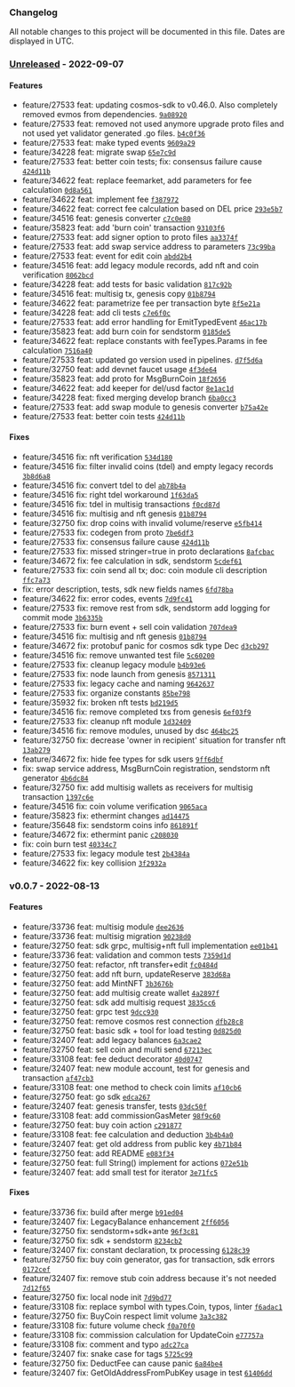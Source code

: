 ### Changelog

All notable changes to this project will be documented in this file. Dates are displayed in UTC.

### [Unreleased](https://bitbucket.org/decimalteam/go-smart-node/compare/HEAD..v0.0.7) - 2022-09-07

#### Features

-  feature/27533 feat: updating cosmos-sdk to v0.46.0. Also completely removed evmos from dependencies.  [`9a08920`](https://bitbucket.org/decimalteam/go-smart-node/commits/9a089202219b96db56885f1f6801b62ef773b91e)
-  feature/27533 feat: removed not used anymore upgrade proto files and not used yet validator generated .go files.  [`b4c0f36`](https://bitbucket.org/decimalteam/go-smart-node/commits/b4c0f36f315543914fea710e9a68e232d476cd03)
-  feature/27533 feat: make typed events  [`9609a29`](https://bitbucket.org/decimalteam/go-smart-node/commits/9609a296d1470235a4736bd99f76f55e3a311f35)
-  feature/34228 feat: migrate swap  [`65e7c9d`](https://bitbucket.org/decimalteam/go-smart-node/commits/65e7c9dee5d4785d8b028bc2d2a8ebbb83f739a4)
-  feature/27533 feat: better coin tests; fix: consensus failure cause  [`424d11b`](https://bitbucket.org/decimalteam/go-smart-node/commits/424d11be6e44b9cbbc1780881692c7714e4f084c)
-  feature/34622 feat: replace feemarket, add parameters for fee calculation  [`0d8a561`](https://bitbucket.org/decimalteam/go-smart-node/commits/0d8a561bacfb08d733edff863050f85e72bdb849)
-  feature/34622 feat: implement fee  [`f387972`](https://bitbucket.org/decimalteam/go-smart-node/commits/f3879725fb6828e542a480fedbc29e948fc87903)
-  feature/34622 feat: correct fee calculation based on DEL price  [`293e5b7`](https://bitbucket.org/decimalteam/go-smart-node/commits/293e5b7519332cbe2e56e0658e3089a7d59af061)
-  feature/34516 feat: genesis converter  [`c7c0e80`](https://bitbucket.org/decimalteam/go-smart-node/commits/c7c0e80b6f903cd0ef91c88fc33628cc6280c41c)
-  feature/35823 feat: add 'burn coin' transaction  [`93103f6`](https://bitbucket.org/decimalteam/go-smart-node/commits/93103f61c164314916705f3732f3769afd99ab8c)
-  feature/27533 feat: add signer option to proto files  [`aa3374f`](https://bitbucket.org/decimalteam/go-smart-node/commits/aa3374fdaf2cd4e6d207245a9a88bb955e7a4cbd)
-  feature/27533 feat: add swap service address to parameters  [`73c99ba`](https://bitbucket.org/decimalteam/go-smart-node/commits/73c99ba10c707fbe8f6aeb73208d0abf5fda44ee)
-  feature/27533 feat: event for edit coin  [`abdd2b4`](https://bitbucket.org/decimalteam/go-smart-node/commits/abdd2b4549c4e4f98cf7c562d8ca0aaa5ccd4570)
-  feature/34516 feat: add legacy module records, add nft and coin verification  [`8062bcd`](https://bitbucket.org/decimalteam/go-smart-node/commits/8062bcd7658f7f1ef10f679e101038fc6e221782)
-  feature/34228 feat: add tests for basic validation  [`817c92b`](https://bitbucket.org/decimalteam/go-smart-node/commits/817c92b1ea0ed512a89b78dc34d5c7656eb31962)
-  feature/34516 feat: multisig tx, genesis copy  [`01b8794`](https://bitbucket.org/decimalteam/go-smart-node/commits/01b8794afbc711d0bfeee8279d580ec2ff73bd1c)
-  feature/34622 feat: parametrize fee per transaction byte  [`8f5e21a`](https://bitbucket.org/decimalteam/go-smart-node/commits/8f5e21a8307d96b80aad20f16d730b9a14dcd67d)
-  feature/34228 feat: add cli tests  [`c7e6f0c`](https://bitbucket.org/decimalteam/go-smart-node/commits/c7e6f0ce508b73a72189b91770087002813c69a0)
-  feature/27533 feat: add error handling for EmitTypedEvent  [`46ac17b`](https://bitbucket.org/decimalteam/go-smart-node/commits/46ac17bfaed26db627103ed500a565f3d133c739)
-  feature/35823 feat: add burn coin for sendstorm  [`0185de5`](https://bitbucket.org/decimalteam/go-smart-node/commits/0185de5464eecc09a6f5af58255634e11bd629ee)
-  feature/34622 feat: replace constants with feeTypes.Params in fee calculation  [`7516a40`](https://bitbucket.org/decimalteam/go-smart-node/commits/7516a40091656cd27c8ce69667bf1272cfa6e868)
-  feature/27533 feat: updated go version used in pipelines.  [`d7f5d6a`](https://bitbucket.org/decimalteam/go-smart-node/commits/d7f5d6ac1c0ebc3a7193c247c7dec446fdb7b530)
-  feature/32750 feat: add devnet faucet usage  [`4f3de64`](https://bitbucket.org/decimalteam/go-smart-node/commits/4f3de64462b129df299d77bfaff3510d423c850b)
-  feature/35823 feat: add proto for MsgBurnCoin  [`18f2656`](https://bitbucket.org/decimalteam/go-smart-node/commits/18f2656dbfd540aef1128aa20ac78f261f634bbd)
-  feature/34622 feat: add keeper for del/usd factor  [`8e1ac1d`](https://bitbucket.org/decimalteam/go-smart-node/commits/8e1ac1dab8e59fe44d5360c8008ec0ba69d3b2f0)
-  feature/34228 feat: fixed merging develop branch  [`6ba0cc3`](https://bitbucket.org/decimalteam/go-smart-node/commits/6ba0cc3db864f7030747d30d1aee80736e6dacf5)
-  feature/27533 feat: add swap module to genesis converter  [`b75a42e`](https://bitbucket.org/decimalteam/go-smart-node/commits/b75a42ef946b3f11268acc346a6f6cebf73895e9)
-  feature/27533 feat: better coin tests  [`424d11b`](https://bitbucket.org/decimalteam/go-smart-node/commits/424d11be6e44b9cbbc1780881692c7714e4f084c)
#### Fixes

-  feature/34516 fix: nft verification  [`534d180`](https://bitbucket.org/decimalteam/go-smart-node/commits/534d180763d82474aa68ed0cf8bc1847a3f968eb)
-  feature/34516 fix: filter invalid coins (tdel) and empty legacy records  [`3b8d6a8`](https://bitbucket.org/decimalteam/go-smart-node/commits/3b8d6a876d810e972eaf94ccc3adfd3be0ed55a9)
-  feature/34516 fix: convert tdel to del  [`ab78b4a`](https://bitbucket.org/decimalteam/go-smart-node/commits/ab78b4a509b233c7062210b9bbb73fea1b0e567c)
-  feature/34516 fix: right tdel workaround  [`1f63da5`](https://bitbucket.org/decimalteam/go-smart-node/commits/1f63da53eb16208efbef827214c0001926886a9f)
-  feature/34516 fix: tdel in multisig transactions  [`f0cd87d`](https://bitbucket.org/decimalteam/go-smart-node/commits/f0cd87dcf8ee5a71c65ce291c9f6b20c4097c623)
-  feature/34516 fix: multisig and nft genesis  [`01b8794`](https://bitbucket.org/decimalteam/go-smart-node/commits/01b8794afbc711d0bfeee8279d580ec2ff73bd1c)
-  feature/32750 fix: drop coins with invalid volume/reserve  [`e5fb414`](https://bitbucket.org/decimalteam/go-smart-node/commits/e5fb414001db7581025928669353970b0b86fedf)
-  feature/27533 fix: codegen from proto  [`7be6df3`](https://bitbucket.org/decimalteam/go-smart-node/commits/7be6df33fddbe5f2b1d03724de6ddbc2bd5250e4)
-  feature/27533 fix: consensus failure cause  [`424d11b`](https://bitbucket.org/decimalteam/go-smart-node/commits/424d11be6e44b9cbbc1780881692c7714e4f084c)
-  feature/27533 fix: missed stringer=true in proto declarations  [`8afcbac`](https://bitbucket.org/decimalteam/go-smart-node/commits/8afcbac575cfdfb2e1586d0f42d003d5410e6d51)
-  feature/34672 fix: fee calculation in sdk, sendstorm  [`5cdef61`](https://bitbucket.org/decimalteam/go-smart-node/commits/5cdef616a856488e6cf254d36184c453bd180497)
-  feature/27533 fix: coin send all tx; doc: coin module cli description  [`ffc7a73`](https://bitbucket.org/decimalteam/go-smart-node/commits/ffc7a7314e4fa655e5f9d995332663eb1b4059f9)
-  fix: error description, tests, sdk new fields names  [`6fd78ba`](https://bitbucket.org/decimalteam/go-smart-node/commits/6fd78ba15a3545b1ead8bac0ffd57aba79c1ea5b)
-  feature/34622 fix: error codes, events  [`7d9fc41`](https://bitbucket.org/decimalteam/go-smart-node/commits/7d9fc41cdd6368083a907b13205393e644bad6f3)
-  feature/27533 fix: remove rest from sdk, sendstorm add logging for commit mode  [`3b6335b`](https://bitbucket.org/decimalteam/go-smart-node/commits/3b6335b83a1b99dafe1432ebfaaace9499cae71f)
-  feature/27533 fix: burn event + sell coin validation  [`707dea9`](https://bitbucket.org/decimalteam/go-smart-node/commits/707dea96c4f96f1b4626a6b239b406eac97476e2)
-  feature/34516 fix: multisig and nft genesis  [`01b8794`](https://bitbucket.org/decimalteam/go-smart-node/commits/01b8794afbc711d0bfeee8279d580ec2ff73bd1c)
-  feature/34672 fix: protobuf panic for cosmos sdk type Dec  [`d3cb297`](https://bitbucket.org/decimalteam/go-smart-node/commits/d3cb297d416abfe0bb78d92797345527afe4dff8)
-  feature/34516 fix: remove unwanted test file  [`5c60200`](https://bitbucket.org/decimalteam/go-smart-node/commits/5c60200eca9da95b169b655916aa23953a3e232a)
-  feature/27533 fix: cleanup legacy module  [`b4b93e6`](https://bitbucket.org/decimalteam/go-smart-node/commits/b4b93e6b6d94129339f7f488bd944a138c9d8011)
-  feature/27533 fix: node launch from genesis  [`8571311`](https://bitbucket.org/decimalteam/go-smart-node/commits/85713114486bba1cb43539f7257e2990dce04e92)
-  feature/27533 fix: legacy cache and naming  [`9642637`](https://bitbucket.org/decimalteam/go-smart-node/commits/9642637b5530f3a5279851445059606b4b5824eb)
-  feature/27533 fix: organize constants  [`85be798`](https://bitbucket.org/decimalteam/go-smart-node/commits/85be798c852d764ca948d41a754261da5c61e3d8)
-  feature/35932 fix: broken nft tests  [`bd219d5`](https://bitbucket.org/decimalteam/go-smart-node/commits/bd219d51bf974b239b7501e26c233f4d0ed7946c)
-  feature/34516 fix: remove completed txs from genesis  [`6ef03f9`](https://bitbucket.org/decimalteam/go-smart-node/commits/6ef03f95a53073f66b959f964047fb50dbd46f5e)
-  feature/27533 fix: cleanup nft module  [`1d32409`](https://bitbucket.org/decimalteam/go-smart-node/commits/1d3240995e1034d7901115c12de9e8bbd1e82d09)
-  feature/34516 fix: remove modules, unused by dsc  [`464bc25`](https://bitbucket.org/decimalteam/go-smart-node/commits/464bc25dee1b54dd22ecfe68538e3cd4250b71f5)
-  feature/32750 fix: decrease 'owner in recipient' situation for transfer nft  [`13ab279`](https://bitbucket.org/decimalteam/go-smart-node/commits/13ab279dec646cc49543b571e11b3f32a4741255)
-  feature/34672 fix: hide fee types for sdk users  [`9ff6dbf`](https://bitbucket.org/decimalteam/go-smart-node/commits/9ff6dbfc382008b1f234713c61f0950b1cae4a6d)
-  fix: swap service address, MsgBurnCoin registration, sendstorm nft generator  [`4b6dc84`](https://bitbucket.org/decimalteam/go-smart-node/commits/4b6dc84cc475920f0eecddac81dc09294c12e230)
-  feature/32750 fix: add multisig wallets as receivers for multisig transaction  [`1397c6e`](https://bitbucket.org/decimalteam/go-smart-node/commits/1397c6eda61ac5e6869d5277dc49537e997bd295)
-  feature/34516 fix: coin volume verification  [`9065aca`](https://bitbucket.org/decimalteam/go-smart-node/commits/9065acae3284074a0f7340a1b5244afd7cece2bf)
-  feature/35823 fix: ethermint changes  [`ad14475`](https://bitbucket.org/decimalteam/go-smart-node/commits/ad14475e5e76a8ad8c72591a8805bc4230e5cef1)
-  feature/35648 fix: sendstorm coins info  [`861891f`](https://bitbucket.org/decimalteam/go-smart-node/commits/861891fab9366bedf325ad4efbccc7921032f5f6)
-  feature/34672 fix: ethermint panic  [`c208030`](https://bitbucket.org/decimalteam/go-smart-node/commits/c20803097231670dc5c2113664aa01ece01ca008)
-  fix: coin burn test  [`40334c7`](https://bitbucket.org/decimalteam/go-smart-node/commits/40334c7490b34091b1ef6187da136b50a7ccca3e)
-  feature/27533 fix: legacy module test  [`2b4384a`](https://bitbucket.org/decimalteam/go-smart-node/commits/2b4384aef63a97921956525efbd1891986211d16)
-  feature/34622 fix: key collision  [`3f2932a`](https://bitbucket.org/decimalteam/go-smart-node/commits/3f2932a94fe3a144ab6654489ed8ba9b2cad5c67)

### v0.0.7 - 2022-08-13

#### Features

-  feature/33736 feat: multisig module  [`dee2636`](https://bitbucket.org/decimalteam/go-smart-node/commits/dee2636023eb1b5cb5262fcc1f826830ca51b4da)
-  feature/33736 feat: multisig migration  [`90238d0`](https://bitbucket.org/decimalteam/go-smart-node/commits/90238d0341d6e85fd2f1a40282bf0dc43657c53d)
-  feature/32750 feat: sdk grpc, multisig+nft full implementation  [`ee01b41`](https://bitbucket.org/decimalteam/go-smart-node/commits/ee01b411b0ee1b84c63df8add0dd558b666351ee)
-  feature/33736 feat: validation and common tests  [`7359d1d`](https://bitbucket.org/decimalteam/go-smart-node/commits/7359d1d9fe103613920c332c89344af095c062cd)
-  feature/32750 feat: refactor, nft transfer+edit  [`fc0484d`](https://bitbucket.org/decimalteam/go-smart-node/commits/fc0484da4a337a0865c21e28c4eae7eb1e1ac21e)
-  feature/32750 feat: add nft burn, updateReserve  [`383d68a`](https://bitbucket.org/decimalteam/go-smart-node/commits/383d68afca6ed9e7fa82f96fb373615c93dce375)
-  feature/32750 feat: add MintNFT  [`3b3676b`](https://bitbucket.org/decimalteam/go-smart-node/commits/3b3676b390d639edca33c79fe4b005db9209f638)
-  feature/32750 feat: add multisig create wallet  [`4a2897f`](https://bitbucket.org/decimalteam/go-smart-node/commits/4a2897faa94bfaede541e1fbf21be80240a0de4a)
-  feature/32750 feat: sdk add multisig request  [`3835cc6`](https://bitbucket.org/decimalteam/go-smart-node/commits/3835cc6e2b2fd4526e507a72851865eadb6a31c2)
-  feature/32750 feat: grpc test  [`9dcc930`](https://bitbucket.org/decimalteam/go-smart-node/commits/9dcc9306e5395d8cbaf71ec494be9f06bc1533a9)
-  feature/32750 feat: remove cosmos rest connection  [`dfb28c8`](https://bitbucket.org/decimalteam/go-smart-node/commits/dfb28c8aadbb92d7e052cc71d014e349632225db)
-  feature/32750 feat: basic sdk + tool for load testing  [`0d825d0`](https://bitbucket.org/decimalteam/go-smart-node/commits/0d825d0b97f5f9c11fce558e5513b3cba133ac48)
-  feature/32407 feat: add legacy balances  [`6a3cae2`](https://bitbucket.org/decimalteam/go-smart-node/commits/6a3cae2ffd899cc7d1cdf4f6a3d6799b61134079)
-  feature/32750 feat: sell coin and multi send  [`67213ec`](https://bitbucket.org/decimalteam/go-smart-node/commits/67213ecaef91283e0a17e2754c518c5a814082f1)
-  feature/33108 feat: fee deduct decorator  [`40d0747`](https://bitbucket.org/decimalteam/go-smart-node/commits/40d0747306e227c9e1769db380e29d7e2620747c)
-  feature/32407 feat: new module account, test for genesis and transaction  [`af47cb3`](https://bitbucket.org/decimalteam/go-smart-node/commits/af47cb33a20be04ec5bcfecdc4fc28b8e1da82e4)
-  feature/33108 feat: one method to check coin limits  [`af10cb6`](https://bitbucket.org/decimalteam/go-smart-node/commits/af10cb65d5136c7a29c3db5a5e802b85d57c317e)
-  feature/32750 feat: go sdk  [`edca267`](https://bitbucket.org/decimalteam/go-smart-node/commits/edca2670b59c7ce10303bf72c13c973259b42e9d)
-  feature/32407 feat: genesis transfer, tests  [`03dc50f`](https://bitbucket.org/decimalteam/go-smart-node/commits/03dc50f38b28afc45041d2f86ac332328c004486)
-  feature/33108 feat: add commissionGasMeter  [`98f9c60`](https://bitbucket.org/decimalteam/go-smart-node/commits/98f9c601ac99bc9967abe886aa80ea6063ea8da8)
-  feature/32750 feat: buy coin action  [`c291877`](https://bitbucket.org/decimalteam/go-smart-node/commits/c2918778fd39350f77946a3fa2b0073682138e52)
-  feature/33108 feat: fee calculation and deduction  [`3b4b4a0`](https://bitbucket.org/decimalteam/go-smart-node/commits/3b4b4a0709e10e9a5a90ec8e0411585ad193b444)
-  feature/32407 feat: get old address from public key  [`4b71b84`](https://bitbucket.org/decimalteam/go-smart-node/commits/4b71b84cdd167185e84e218fc55f24d3f12b7d83)
-  feature/32750 feat: add README  [`e083f34`](https://bitbucket.org/decimalteam/go-smart-node/commits/e083f349771c1c08de4be8c00804d8bf526d29f8)
-  feature/32750 feat: full String() implement for actions  [`072e51b`](https://bitbucket.org/decimalteam/go-smart-node/commits/072e51beb378ff3674678a541b797aa0a4f30609)
-  feature/32407 feat: add small test for iterator  [`3e71fc5`](https://bitbucket.org/decimalteam/go-smart-node/commits/3e71fc5d3b294ccb2faf89baa8ccbbd10567dc57)

#### Fixes

-  feature/33736 fix: build after merge  [`b91ed04`](https://bitbucket.org/decimalteam/go-smart-node/commits/b91ed048d2c400040a53d616ee94d191bfc0d62f)
-  feature/32407 fix: LegacyBalance enhancement  [`2ff6056`](https://bitbucket.org/decimalteam/go-smart-node/commits/2ff6056e93bddde9eb95a248a13b33b9b51edff6)
-  feature/32750 fix: sendstorm+sdk+ante  [`96f3c81`](https://bitbucket.org/decimalteam/go-smart-node/commits/96f3c818cf5e6258cfe7e750b07038f3fa02fe3d)
-  feature/32750 fix: sdk + sendstorm  [`8234cb2`](https://bitbucket.org/decimalteam/go-smart-node/commits/8234cb2f0dc40262ab9c276046de756bfcece5b6)
-  feature/32407 fix: constant declaration, tx processing  [`6128c39`](https://bitbucket.org/decimalteam/go-smart-node/commits/6128c39edf5187640ae09ede1ec19f7902190c4a)
-  feature/32750 fix: buy coin generator, gas for transaction, sdk errors  [`0172cef`](https://bitbucket.org/decimalteam/go-smart-node/commits/0172cef1a8fcc376063946e3b256980cb92ec261)
-  feature/32407 fix: remove stub coin address because it's not needed  [`7d12f65`](https://bitbucket.org/decimalteam/go-smart-node/commits/7d12f65e8e40dbed838ebdd4e576b466a95cff45)
-  feature/32750 fix: local node init  [`7d9bd77`](https://bitbucket.org/decimalteam/go-smart-node/commits/7d9bd77be0cf96377e9207cf7063517421e2b4d9)
-  feature/33108 fix: replace symbol with types.Coin, typos, linter  [`f6adac1`](https://bitbucket.org/decimalteam/go-smart-node/commits/f6adac1ae9bdab15443dbf09c1aea8aa5d8a709f)
-  feature/32750 fix: BuyCoin respect limit volume  [`3a3c382`](https://bitbucket.org/decimalteam/go-smart-node/commits/3a3c3826df9b47a1a5e49821d62fda7378f47d59)
-  feature/33108 fix: future volume check  [`f0a70f0`](https://bitbucket.org/decimalteam/go-smart-node/commits/f0a70f068b190ddfd47c871852cb11d276fa1384)
-  feature/33108 fix: commission calculation for UpdateCoin  [`e77757a`](https://bitbucket.org/decimalteam/go-smart-node/commits/e77757a84a3be7d38e9e09ff46f3a399efef52f2)
-  feature/33108 fix: comment and typo  [`adc27ca`](https://bitbucket.org/decimalteam/go-smart-node/commits/adc27ca072b85181266cabeb547b99e45d158732)
-  feature/32407 fix: snake case for tags  [`5725c99`](https://bitbucket.org/decimalteam/go-smart-node/commits/5725c998db3dfaa59ecfd9b7833747b6ff943fb8)
-  feature/32750 fix: DeductFee can cause panic  [`6a84be4`](https://bitbucket.org/decimalteam/go-smart-node/commits/6a84be480c702f6af7a2b38feacbaef0f7d7ad9f)
-  feature/32407 fix: GetOldAddressFromPubKey usage in test  [`61406dd`](https://bitbucket.org/decimalteam/go-smart-node/commits/61406dd9c6ba49c4d191424d2dcfac5b12c21b82)
